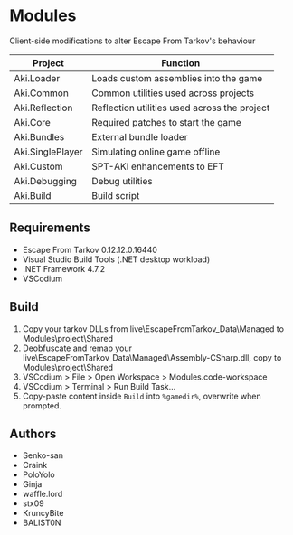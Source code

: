 # Modules

Client-side modifications to alter Escape From Tarkov's behaviour

**Project**        | **Function**
------------------ | --------------------------------------------
Aki.Loader         | Loads custom assemblies into the game
Aki.Common         | Common utilities used across projects
Aki.Reflection     | Reflection utilities used across the project
Aki.Core           | Required patches to start the game
Aki.Bundles        | External bundle loader
Aki.SinglePlayer   | Simulating online game offline
Aki.Custom         | SPT-AKI enhancements to EFT
Aki.Debugging      | Debug utilities
Aki.Build          | Build script

## Requirements

- Escape From Tarkov 0.12.12.0.16440
- Visual Studio Build Tools (.NET desktop workload)
- .NET Framework 4.7.2
- VSCodium

## Build

1. Copy your tarkov DLLs from live\EscapeFromTarkov_Data\Managed to Modules\project\Shared
2. Deobfuscate and remap your live\EscapeFromTarkov_Data\Managed\Assembly-CSharp.dll, copy to Modules\project\Shared
3. VSCodium > File > Open Workspace > Modules.code-workspace
4. VSCodium > Terminal > Run Build Task...
5. Copy-paste content inside `Build` into `%gamedir%`, overwrite when prompted.

## Authors

- Senko-san
- Craink
- PoloYolo
- Ginja
- waffle.lord
- stx09
- KruncyBite
- BALIST0N
